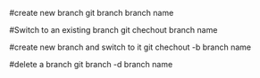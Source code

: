 #create new branch
git branch branch name

#Switch to an existing branch
git chechout branch name

#create new branch and switch to it
git chechout -b branch name

#delete a branch 
git branch -d branch name
